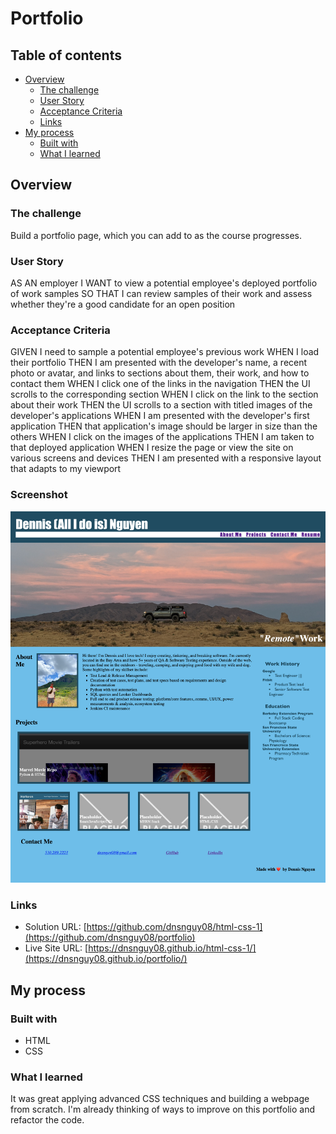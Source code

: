 # Portfolio

## Table of contents

- [Overview](#overview)
  - [The challenge](#the-challenge)
  - [User Story](#user-story)
  - [Acceptance Criteria](#acceptance-criteria)
  - [Links](#links)
- [My process](#my-process)
  - [Built with](#built-with)
  - [What I learned](#what-i-learned)

## Overview

### The challenge

Build a portfolio page, which you can add to as the course progresses.

### User Story

AS AN employer
I WANT to view a potential employee's deployed portfolio of work samples
SO THAT I can review samples of their work and assess whether they're a good candidate for an open position

### Acceptance Criteria

GIVEN I need to sample a potential employee's previous work
WHEN I load their portfolio
THEN I am presented with the developer's name, a recent photo or avatar, and links to sections about them, their work, and how to contact them
WHEN I click one of the links in the navigation
THEN the UI scrolls to the corresponding section
WHEN I click on the link to the section about their work
THEN the UI scrolls to a section with titled images of the developer's applications
WHEN I am presented with the developer's first application
THEN that application's image should be larger in size than the others
WHEN I click on the images of the applications
THEN I am taken to that deployed application
WHEN I resize the page or view the site on various screens and devices
THEN I am presented with a responsive layout that adapts to my viewport

### Screenshot

![Portfolio Screenshot](./assets/images/portfolio.jpg)

### Links

- Solution URL: [https://github.com/dnsnguy08/html-css-1](https://github.com/dnsnguy08/portfolio)
- Live Site URL: [https://dnsnguy08.github.io/html-css-1/](https://dnsnguy08.github.io/portfolio/)

## My process

### Built with
- HTML
- CSS

### What I learned
It was great applying advanced CSS techniques and building a webpage from scratch. I'm already thinking of ways to improve on this portfolio and refactor the code.
